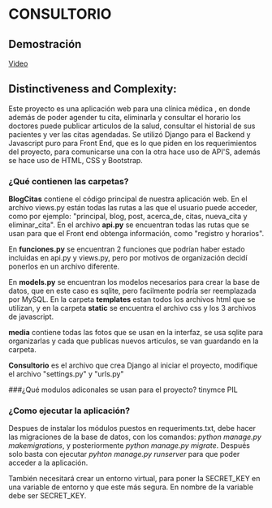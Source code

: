 # CONSULTORIO

## Demostración
[Video](https://youtu.be/9JeWVEp5E6g)

## Distinctiveness and Complexity: 
Este proyecto es una aplicación web para una clínica médica , en donde además de poder agender tu cita, eliminarla y consultar el horario los doctores puede publicar articulos de la salud, consultar el historial de sus pacientes y ver las citas agendadas. Se utilizó Django para el Backend y Javascript puro para Front End, que es lo que piden en los requerimientos del proyecto, para comunicarse una con la otra hace uso de API'S, además se hace uso de HTML, CSS y Bootstrap.

### ¿Qué contienen las carpetas?

**BlogCitas** contiene el código principal de nuestra aplicación web.
En el archivo views.py están todas las rutas a las que el usuario puede acceder, como por ejemplo: "principal, blog, post, acerca_de, citas, nueva_cita y eliminar_cita". 
En el archivo **api.py** se encuentran todas las rutas que se usan para que el Front end obtenga información, como "registro y horarios". 

En **funciones.py** se encuentran 2 funciones que podrían haber estado incluidas en api.py y views.py, pero por motivos de organización decidí ponerlos en un archivo diferente. 

En **models.py** se encuentran los modelos necesarios para crear la base de datos, que en este caso es sqlite, pero facilmente podría ser reemplazada por MySQL. 
En la carpeta **templates** estan todos los archivos html que se utilizan, y en la carpeta **static** se encuentra el archivo css y los 3 archivos de javascript. 

**media** contiene todas las fotos que se usan en la interfaz, se usa sqlite para organizarlas y cada que publicas nuevos articulos, se van guardando en la carpeta.

**Consultorio** es el archivo que crea Django al iniciar el proyecto, modifique el archivo "settings.py" y "urls.py"

###¿Qué modulos adiconales se usan para el proyecto?
tinymce
PIL

### ¿Como ejecutar la aplicación?
Despues de instalar los módulos puestos en requeriments.txt, debe hacer las migraciones de la base de datos, con los comandos: *python manage.py makemigrations*, y posteriormente *python manage.py migrate*. Después solo basta con ejecutar *pyhton manage.py runserver* para que poder acceder a la aplicación.

También necesitará crear un entorno virtual, para poner la SECRET_KEY en una variable de entorno y que este más segura. En nombre de la variable debe ser SECRET_KEY.
